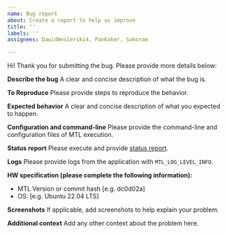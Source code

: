 ```yaml
---
name: Bug report
about: Create a report to help us improve
title: ''
labels: ''
assignees: DawidWesierski4, PanKaker, Sakoram

---
```


Hi! Thank you for submitting the bug.
Please provide more details below:

**Describe the bug**
A clear and concise description of what the bug is.

**To Reproduce**
Please provide steps to reproduce the behavior.

**Expected behavior**
A clear and concise description of what you expected to happen.

**Configuration and command-line**
Please provide the command-line and configuration files of MTL execution.

**Status report**
Please execute and provide [status report](https://github.com/OpenVisualCloud/Media-Transport-Library/blob/main/script/status_report.sh).

**Logs**
Please provide logs from the application with `MTL_LOG_LEVEL_INFO`.

**HW specification (please complete the following information):**

- MTL Version or commit hash [e.g. dc0d02a]
- OS: [e.g. Ubuntu 22.04 LTS]

**Screenshots**
If applicable, add screenshots to help explain your problem.

**Additional context**
Add any other context about the problem here.
